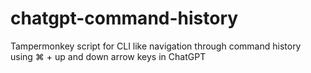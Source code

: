 # chatgpt-command-history
Tampermonkey script for CLI like navigation through command history using ⌘ + up and down arrow keys in ChatGPT

